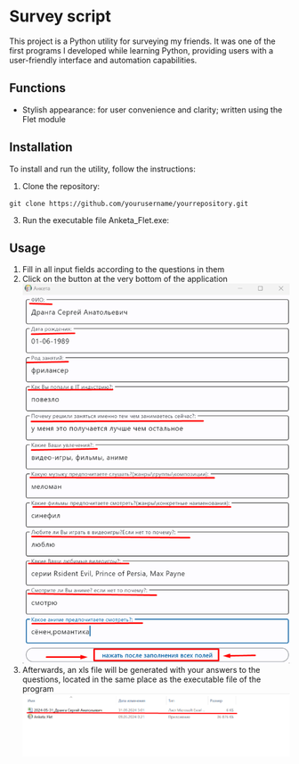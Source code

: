 # Survey script

This project is a Python utility for surveying my friends. It was one of the first programs I developed while learning Python, providing users with a user-friendly interface and automation capabilities.

## Functions
- Stylish appearance: for user convenience and clarity; written using the Flet module

## Installation

To install and run the utility, follow the instructions:

1. Clone the repository:
```shell 
git clone https://github.com/yourusername/yourrepository.git
```
3. Run the executable file Anketa_Flet.exe:
## Usage
1. Fill in all input fields according to the questions in them
2. Click on the button at the very bottom of the application
 ![Image alt](https://github.com/popwow47/Anketa/blob/main/screenshots/Screenshot_1.png)
3. Afterwards, an xls file will be generated with your answers to the questions, located in the same place as the executable file of the program
![Image alt](https://github.com/popwow47/Anketa/blob/main/screenshots/Screenshot_2.png)
